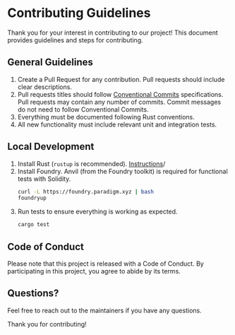 # Contributing Guidelines

Thank you for your interest in contributing to our project! This document provides guidelines and steps for contributing.

## General Guidelines

1. Create a Pull Request for any contribution. Pull requests should include clear descriptions.
2. Pull requests titles should follow [Conventional Commits](https://www.conventionalcommits.org/en/v1.0.0/#summary) specifications. Pull requests may contain any number of commits. Commit messages do not need to follow Conventional Commits.
3. Everything must be documented following Rust conventions.
4. All new functionality must include relevant unit and integration tests.

## Local Development

1. Install Rust (`rustup` is recommended). [Instructions](https://www.rust-lang.org/tools/install)/
2. Install Foundry. Anvil (from the Foundry toolkit) is required for functional tests with Solidity.
   ```bash
   curl -L https://foundry.paradigm.xyz | bash
   foundryup
   ```
3. Run tests to ensure everything is working as expected.
   ```bash
   cargo test
   ```

## Code of Conduct

Please note that this project is released with a Code of Conduct. By participating in this project, you agree to abide by its terms.

## Questions?

Feel free to reach out to the maintainers if you have any questions.

Thank you for contributing!
